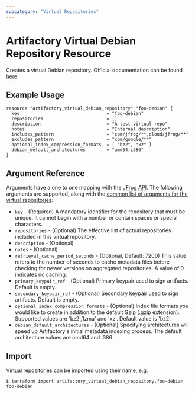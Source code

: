 ```yaml
---
subcategory: "Virtual Repositories"
---
```

# Artifactory Virtual Debian Repository Resource

Creates a virtual Debian repository.
Official documentation can be found [here](https://www.jfrog.com/confluence/display/JFROG/Debian+Repositories#DebianRepositories-VirtualRepositories).

## Example Usage

```hcl
resource "artifactory_virtual_debian_repository" "foo-debian" {
  key                                 = "foo-debian"
  repositories                        = []
  description                         = "A test virtual repo"
  notes                               = "Internal description"
  includes_pattern                    = "com/jfrog/**,cloud/jfrog/**"
  excludes_pattern                    = "com/google/**"
  optional_index_compression_formats  = [ "bz2", "xz" ]
  debian_default_architectures        = "amd64,i386"
}
```

## Argument Reference

Arguments have a one to one mapping with the [JFrog API](https://www.jfrog.com/confluence/display/RTF/Repository+Configuration+JSON). The following arguments are supported, along with the [common list of arguments for the virtual repositories](virtual.md):

* `key` - (Required) A mandatory identifier for the repository that must be unique. It cannot begin with a number or
  contain spaces or special characters.
* `repositories` - (Optional) The effective list of actual repositories included in this virtual repository.
* `description` - (Optional)
* `notes` - (Optional)
* `retrieval_cache_period_seconds` - (Optional, Default: 7200) This value refers to the number of seconds to cache metadata files before checking for newer versions on aggregated repositories. A value of 0 indicates no caching.
* `primary_keypair_ref` - (Optional) Primary keypair used to sign artifacts. Default is empty.
* `secondary_keypair_ref` - (Optional) Secondary keypair used to sign artifacts. Default is empty.
* `optional_index_compression_formats` - (Optional) Index file formats you would like to create in addition to the default Gzip (.gzip extension). Supported values are 'bz2','lzma' and 'xz'. Default value is 'bz2'.
* `debian_default_architectures` - (Optional) Specifying  architectures will speed up Artifactory's initial metadata indexing process. The default architecture values are amd64 and i386.

## Import

Virtual repositories can be imported using their name, e.g.

```
$ terraform import artifactory_virtual_debian_repository.foo-debian foo-debian
```

